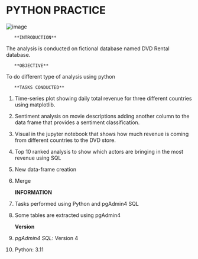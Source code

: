 # PYTHON PRACTICE
![image](https://github.com/Sathiadak/Cantek_Python_Practice/assets/141050291/8aaa0bb9-e00c-4bc7-a0f6-a14b16a955cb)

       **INTRODUCTION**
The analysis is conducted on fictional database named DVD Rental database. 
       
       **OBJECTIVE**
To do different type of analysis using python 

       **TASKS CONDUCTED**
1. Time-series plot showing daily total revenue for three different countries using matplotlib.
2. Sentiment analysis on movie descriptions adding another column to the data frame that provides a sentiment classification.
3. Visual in the jupyter notebook that shows how much revenue is coming from different countries to the DVD store.
4. Top 10 ranked analysis to show which actors are bringing in the most revenue using SQL
5. New data-frame creation
6. Merge

      **INFORMATION**
1. Tasks performed using Python and pgAdmin4 SQL
2. Some tables are extracted using pgAdmin4

      **Version**
1. _pgAdmin4 SQL_: Version 4
2. Python: 3.11
